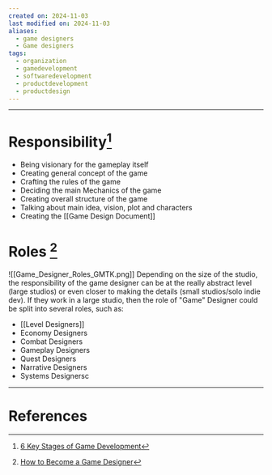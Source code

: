 ```yaml
---
created on: 2024-11-03
last modified on: 2024-11-03
aliases:
  - game designers
  - Game designers
tags:
  - organization
  - gamedevelopment
  - softwaredevelopment
  - productdevelopment
  - productdesign
---
```


---
# Responsibility[^1]
- Being visionary for the gameplay itself
- Creating general concept of the game
- Crafting the rules of the game
- Deciding the main Mechanics of the game
- Creating overall structure of the game
- Talking about main idea, vision, plot and characters
- Creating the [[Game Design Document]]

# Roles [^2]
![[Game_Designer_Roles_GMTK.png]]
Depending on the size of the studio, the responsibility of the game designer can be at the really abstract level (large studios) or even closer to making the details (small studios/solo indie dev). If they work in a large studio, then the role of "Game" Designer could be split into several roles, such as:
- [[Level Designers]]
- Economy Designers
- Combat Designers
- Gameplay Designers
- Quest Designers
- Narrative Designers
- Systems Designersc


---
# References
[^1]: [6 Key Stages of Game Development](https://kevurugames.com/blog/6-key-stages-of-game-development-from-concept-to-standing-ovation/)
[^2]: [How to Become a Game Designer](https://www.youtube.com/watch?v=PMXf0e8n2Oc)